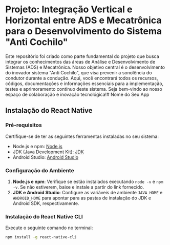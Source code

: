 # Projeto: Integração Vertical e Horizontal entre ADS e Mecatrônica para o Desenvolvimento do Sistema "Anti Cochilo"
Este repositório foi criado como parte fundamental do projeto que busca integrar os conhecimentos das áreas de Análise e Desenvolvimento de Sistemas (ADS) e Mecatrônica. Nosso objetivo central é o desenvolvimento do inovador sistema "Anti Cochilo", que visa prevenir a sonolência do condutor durante a condução. Aqui, você encontrará todos os recursos, códigos, documentações e informações essenciais para a implementação, testes e aprimoramento contínuo deste sistema. Seja bem-vindo ao nosso espaço de colaboração e inovação tecnológica!# Nome do Seu App

## Instalação do React Native

### Pré-requisitos

Certifique-se de ter as seguintes ferramentas instaladas no seu sistema:

- Node.js e npm: [Node.js](https://nodejs.org/)
- JDK (Java Development Kit): [JDK](https://www.oracle.com/java/technologies/javase-jdk11-downloads.html)
- Android Studio: [Android Studio](https://developer.android.com/studio)

### Configuração do Ambiente

1. **Node.js e npm**: Verifique se estão instalados executando `node -v` e `npm -v`. Se não estiverem, baixe e instale a partir do link fornecido.
2. **JDK e Android Studio**: Configure as variáveis de ambiente `JAVA_HOME` e `ANDROID_HOME` para apontar para as pastas de instalação do JDK e Android SDK, respectivamente.

### Instalação do React Native CLI

Execute o seguinte comando no terminal:

```bash
npm install -g react-native-cli
